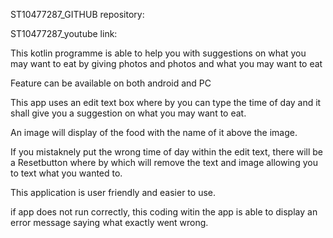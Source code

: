 ST10477287_GITHUB repository:

ST10477287_youtube link:


This kotlin programme is able to help you with suggestions on what you may want to eat by giving photos and photos and what you may want to eat

Feature can be available  on both android and PC

This app uses an edit text box where by you can type the time of day and it shall give you a suggestion on what you may want to eat.

An image will display of the food with the name of it above the image.

If you mistaknely put the wrong time of day within the edit text, there will be a Resetbutton where by which will remove the text and image allowing you to text what you wanted to.

This application is user friendly and easier to use.

if app does not run correctly, this coding witin the app is able to display an error message saying what exactly went wrong.
